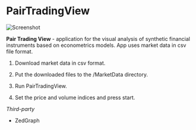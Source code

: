 # PairTradingView

![Screenshot](https://github.com/dv-lebedev/PairTradingView/blob/master/screenshot.png)

**Pair Trading View** - application for the visual analysis of synthetic financial instruments based on econometrics models. App uses market data in csv file format.

1. Download market data in csv format.

2. Put the downloaded files to the /MarketData directory.

3. Run PairTradingView.

4. Set the price and volume indices and press start.

*Third-party*
- ZedGraph

